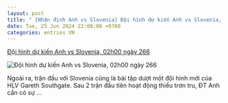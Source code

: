 ```yaml
---
layout: post
title: " [Nhận định Anh vs Slovenia] Đội hình dự kiến Anh vs Slovenia, 02h00 ngày 266"
date: Tue, 25 Jun 2024 22:00:00 +0700
categories: entries VN
---
```

[Đội hình dự kiến Anh vs Slovenia, 02h00 ngày 266](https://bongdaplus.vn/euro-cup-chau-au/doi-hinh-du-kien-anh-vs-slovenia-02h00-ngay-26-6-4359342406.html)

![Đội hình dự kiến Anh vs Slovenia, 02h00 ngày 266](https://cdn.bongdaplus.vn/Assets/Media/2024/06/25/77/dh-anh-vs-slovenia1.jpg)

Ngoài ra, trận đấu với Slovenia cũng là bài tập dượt một đội hình mới của HLV Gareth Southgate. Sau 2 trận đầu tiên hoạt động thiếu trơn tru, ĐT Anh cần có sự ...

